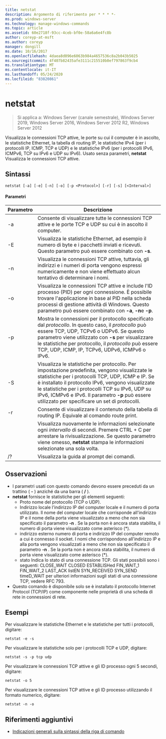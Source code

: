 ```yaml
---
title: netstat
description: Argomento di riferimento per * * * *-
ms.prod: windows-server
ms.technology: manage-windows-commands
ms.topic: article
ms.assetid: 60e2718f-93cc-4ceb-bf0e-58a6a6e4fc8b
author: coreyp-at-msft
ms.author: coreyp
manager: dongill
ms.date: 10/16/2017
ms.openlocfilehash: 4daea8d096e6063b984a4657536c8a2b043b5025
ms.sourcegitcommit: 4f407b82435afe3111c215510b0ef797863f9cb4
ms.translationtype: MT
ms.contentlocale: it-IT
ms.lasthandoff: 05/24/2020
ms.locfileid: "83820861"
---
```

# <a name="netstat"></a>netstat

> Si applica a: Windows Server (canale semestrale), Windows Server 2019, Windows Server 2016, Windows Server 2012 R2, Windows Server 2012

Visualizza le connessioni TCP attive, le porte su cui il computer è in ascolto, le statistiche Ethernet, la tabella di routing IP, le statistiche IPv4 (per i protocolli IP, ICMP, TCP e UDP) e le statistiche IPv6 (per i protocolli IPv6, ICMPv6, TCP su IPv6 e UDP su IPv6). Usato senza parametri, **netstat** Visualizza le connessioni TCP attive.

## <a name="syntax"></a>Sintassi
```
netstat [-a] [-e] [-n] [-o] [-p <Protocol>] [-r] [-s] [<Interval>]
```

#### <a name="parameters"></a>Parametri

|   Parametro   |                                                                                                                                              Descrizione                                                                                                                                              |
|---------------|-------------------------------------------------------------------------------------------------------------------------------------------------------------------------------------------------------------------------------------------------------------------------------------------------------|
|      -a       |                                                                                                   Consente di visualizzare tutte le connessioni TCP attive e le porte TCP e UDP su cui è in ascolto il computer.                                                                                                   |
|      -E       |                                                                                 Visualizza le statistiche Ethernet, ad esempio il numero di byte e i pacchetti inviati e ricevuti. Questo parametro può essere combinato con **-s**.                                                                                  |
|      -n       |                                                                               Visualizza le connessioni TCP attive, tuttavia, gli indirizzi e i numeri di porta vengono espressi numericamente e non viene effettuato alcun tentativo di determinare i nomi.                                                                               |
|      -o       |                          Visualizza le connessioni TCP attive e include l'ID processo (PID) per ogni connessione. È possibile trovare l'applicazione in base al PID nella scheda processi di gestione attività di Windows. Questo parametro può essere combinato con **-a**, **-n**e **-p**.                           |
| -p<Protocol> |               Mostra le connessioni per il protocollo specificato dal *protocollo*. In questo caso, il *protocollo* può essere TCP, UDP, TCPv6 o UDPv6. Se questo parametro viene utilizzato con **-s** per visualizzare le statistiche per protocollo, il *protocollo* può essere TCP, UDP, ICMP, IP, TCPv6, UDPv6, ICMPv6 o IPv6.                |
|      -S       | Visualizza le statistiche per protocollo. Per impostazione predefinita, vengono visualizzate le statistiche per i protocolli TCP, UDP, ICMP e IP. Se è installato il protocollo IPv6, vengono visualizzate le statistiche per i protocolli TCP su IPv6, UDP su IPv6, ICMPv6 e IPv6. Il parametro **-p** può essere utilizzato per specificare un set di protocolli. |
|      -r       |                                                                                                     Consente di visualizzare il contenuto della tabella di routing IP. Equivale al comando route print.                                                                                                     |
|  <Interval>   |                                                        Visualizza nuovamente le informazioni selezionate ogni *intervallo* di secondi. Premere CTRL + C per arrestare la rivisualizzazione. Se questo parametro viene omesso, **netstat** stampa le informazioni selezionate una sola volta.                                                         |
|      /?       |                                                                                                                                 Visualizza la guida al prompt dei comandi.                                                                                                                                  |

## <a name="remarks"></a>Osservazioni
-   I parametri usati con questo comando devono essere preceduti da un trattino ( **-** ) anziché da una barra ( **/** ).
-   **netstat** fornisce le statistiche per gli elementi seguenti:
    -   Proto nome del protocollo (TCP o UDP).
    -   Indirizzo locale l'indirizzo IP del computer locale e il numero di porta utilizzato. Il nome del computer locale che corrisponde all'indirizzo IP e il nome della porta viene visualizzato a meno che non sia specificato il parametro **-n** . Se la porta non è ancora stata stabilita, il numero di porta viene visualizzato come asterisco (*).
    -   indirizzo esterno numero di porta e indirizzo IP del computer remoto a cui è connesso il socket. I nomi che corrispondono all'indirizzo IP e alla porta vengono visualizzati a meno che non sia specificato il parametro **-n** . Se la porta non è ancora stata stabilita, il numero di porta viene visualizzato come asterisco (*).
    -   stato Indica lo stato di una connessione TCP. Gli stati possibili sono i seguenti: CLOSE_WAIT CLOSED ESTABLISHed FIN_WAIT_1 FIN_WAIT_2 LAST_ACK listEN SYN_RECEIVED SYN_SEND timeD_WAIT per ulteriori informazioni sugli stati di una connessione TCP, vedere RFC 793.
-   Questo comando è disponibile solo se è installato il protocollo Internet Protocol (TCP/IP) come componente nelle proprietà di una scheda di rete in connessioni di rete.

## <a name="examples"></a>Esempi
Per visualizzare le statistiche Ethernet e le statistiche per tutti i protocolli, digitare:
```
netstat -e -s
```
Per visualizzare le statistiche solo per i protocolli TCP e UDP, digitare:
```
netstat -s -p tcp udp
```
Per visualizzare le connessioni TCP attive e gli ID processo ogni 5 secondi, digitare:
```
netstat -o 5
```
Per visualizzare le connessioni TCP attive e gli ID processo utilizzando il formato numerico, digitare:
```
netstat -n -o
```

## <a name="additional-references"></a>Riferimenti aggiuntivi
- [Indicazioni generali sulla sintassi della riga di comando](command-line-syntax-key.md)
